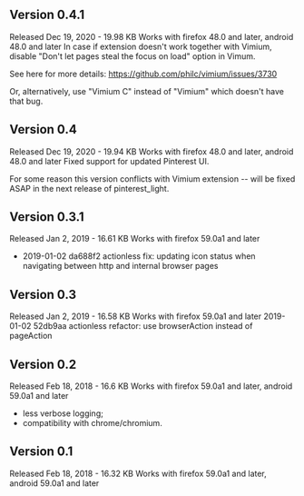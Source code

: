 ## Version 0.4.1
Released Dec 19, 2020 - 19.98 KB
Works with firefox 48.0 and later, android 48.0 and later
In case if extension doesn't work together with Vimium, disable "Don't let pages steal the focus on load" option in Vimum.

See here for more details:
https://github.com/philc/vimium/issues/3730

Or, alternatively, use "Vimium C" instead of "Vimium" which doesn't have that bug.

## Version 0.4
Released Dec 19, 2020 - 19.94 KB
Works with firefox 48.0 and later, android 48.0 and later
Fixed support for updated Pinterest UI.

For some reason this version conflicts with Vimium extension -- will be fixed ASAP in the next release of pinterest_light.

## Version 0.3.1
Released Jan 2, 2019 - 16.61 KB
Works with firefox 59.0a1 and later
* 2019-01-02 da688f2 actionless fix: updating icon status when navigating between http and internal browser pages

## Version 0.3
Released Jan 2, 2019 - 16.58 KB
Works with firefox 59.0a1 and later
2019-01-02 52db9aa actionless refactor: use browserAction instead of pageAction

## Version 0.2
Released Feb 18, 2018 - 16.6 KB
Works with firefox 59.0a1 and later, android 59.0a1 and later
- less verbose logging;
- compatibility with chrome/chromium.

## Version 0.1
Released Feb 18, 2018 - 16.32 KB
Works with firefox 59.0a1 and later, android 59.0a1 and later
